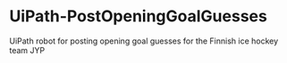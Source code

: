 # UiPath-PostOpeningGoalGuesses
UiPath robot for posting opening goal guesses for the Finnish ice hockey team JYP
